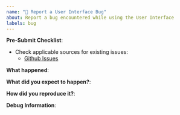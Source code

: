 ```yaml
---
name: "🐞 Report a User Interface Bug"
about: Report a bug encountered while using the User Interface
labels: bug
---
```


<!--
Please disclose security related issues privately to support@safing.io.
-->

**Pre-Submit Checklist**:

- Check applicable sources for existing issues:
  - [Github Issues](https://github.com/safing/portmaster-ui/issues?q=is%3Aissue+label%3Abug)

**What happened**:



**What did you expect to happen?**:



**How did you reproduce it?**:



**Debug Information**:

<!--
Paste debug information below:
- General issue: Click on "Copy Debug Information" on the Settings page.
- App related issue: Click on "Copy Debug Information" in the dropdown menu of an app in the Monitor view.

⚠ Please remove sensitive/private information from the "Unexpected Logs" and "Network Connections" sections.
This is easiest to do in the preview mode.

Additional logs can be found here:
- Linux: `/opt/safing/portmaster/logs`
- Windows: `%PROGRAMDATA%\Safing\Portmaster\logs`
-->
